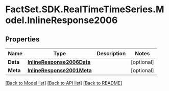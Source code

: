 # FactSet.SDK.RealTimeTimeSeries.Model.InlineResponse2006

## Properties

Name | Type | Description | Notes
------------ | ------------- | ------------- | -------------
**Data** | [**InlineResponse2006Data**](InlineResponse2006Data.md) |  | [optional] 
**Meta** | [**InlineResponse2001Meta**](InlineResponse2001Meta.md) |  | [optional] 

[[Back to Model list]](../README.md#documentation-for-models) [[Back to API list]](../README.md#documentation-for-api-endpoints) [[Back to README]](../README.md)

